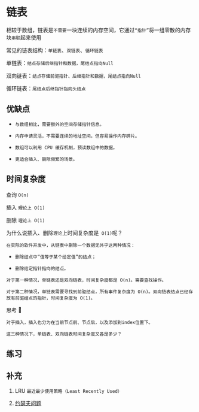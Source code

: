 # 链表

相较于数组，链表是`不需要`一块连续的内存空间，它通过`“指针”`将一组零散的内存块`串联`起来使用

常见的链表结构：`单链表`、`双链表`、`循环链表`

单链表：`结点存储后继指针和数据，尾结点指向Null`

双向链表：`结点存储前驱指针、后继指针和数据，尾结点指向Null`

循环链表：`尾结点后继指针指向头结点`

## 优缺点

* `与数组相比，需要额外的空间存储指针信息。`

* `内存申请灵活，不需要连续的地址空间。但容易操作内存碎片。`

* `数组可以利用 CPU 缓存机制，预读数组中的数据。`

* `更适合插入、删除频繁的场景。`

## 时间复杂度

查询  `O(n)`

插入  `理论上 O(1)`

删除  `理论上 O(1)`

为什么说插入、删除`理论`上时间复杂度是` O(1)`呢？

`在实际的软件开发中，从链表中删除一个数据无外乎这两种情况：`

* `删除结点中“值等于某个给定值”的结点；`

* `删除给定指针指向的结点。`

`对于第一种情况，单链表还是双向链表，时间复杂度都是 O(n)。需要查找操作。`

`对于第二种情况，单链表需要寻找到前驱结点，所有事件复杂度为 O(n)。双向链表结点已经存放有前驱结点的指针，时间复杂度为 O(1)。`

思考 🤔

`对于插入，插入也分为在当前节点前、节点后，以及添加到index位置下。`

`这三种情况下，单链表、双向链表时间复杂度又各是多少？`

## 练习


## 补充

1) LRU `最近最少使用策略（Least Recently Used）`

2) [约瑟夫问题](https://zh.wikipedia.org/wiki/%E7%BA%A6%E7%91%9F%E5%A4%AB%E6%96%AF%E9%97%AE%E9%A2%98)